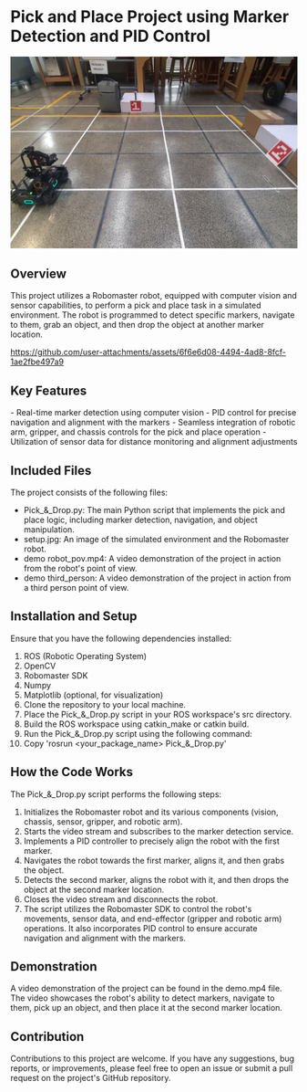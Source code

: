 <h1> Pick and Place Project using Marker Detection and PID Control </h1>

![setup](setup.jpg)

<h2> Overview </h2>
This project utilizes a Robomaster robot, equipped with computer vision and sensor capabilities, to perform a pick and place task in a simulated environment. The robot is programmed to detect specific markers, navigate to them, grab an object, and then drop the object at another marker location.


https://github.com/user-attachments/assets/6f6e6d08-4494-4ad8-8fcf-1ae2fbe497a9


<h2> Key Features </h2>
- Real-time marker detection using computer vision
- PID control for precise navigation and alignment with the markers
- Seamless integration of robotic arm, gripper, and chassis controls for the pick and place operation
- Utilization of sensor data for distance monitoring and alignment adjustments

<h2> Included Files </h2>
The project consists of the following files:

- Pick_&_Drop.py: The main Python script that implements the pick and place logic, including marker detection, navigation, and object manipulation.
- setup.jpg: An image of the simulated environment and the Robomaster robot.
- demo robot_pov.mp4: A video demonstration of the project in action from the robot's point of view.
- demo third_person: A video demonstration of the project in action from a third person point of view.

<h2> Installation and Setup </h2>
Ensure that you have the following dependencies installed:

1. ROS (Robotic Operating System)
2. OpenCV
3. Robomaster SDK
4. Numpy
5. Matplotlib (optional, for visualization)
6. Clone the repository to your local machine.
7. Place the Pick_&_Drop.py script in your ROS workspace's src directory.
8. Build the ROS workspace using catkin_make or catkin build.
9. Run the Pick_&_Drop.py script using the following command:
10. Copy
'rosrun <your_package_name> Pick_&_Drop.py'

<h2> How the Code Works </h2>
The Pick_&_Drop.py script performs the following steps:

1. Initializes the Robomaster robot and its various components (vision, chassis, sensor, gripper, and robotic arm).
2. Starts the video stream and subscribes to the marker detection service.
3. Implements a PID controller to precisely align the robot with the first marker.
4. Navigates the robot towards the first marker, aligns it, and then grabs the object.
5. Detects the second marker, aligns the robot with it, and then drops the object at the second marker location.
6. Closes the video stream and disconnects the robot.
7. The script utilizes the Robomaster SDK to control the robot's movements, sensor data, and end-effector (gripper and robotic arm) operations. It also incorporates PID control to ensure accurate navigation and alignment with the markers.

<h2> Demonstration </h2>
A video demonstration of the project can be found in the demo.mp4 file. The video showcases the robot's ability to detect markers, navigate to them, pick up an object, and then place it at the second marker location.

<h2> Contribution </h2>
Contributions to this project are welcome. If you have any suggestions, bug reports, or improvements, please feel free to open an issue or submit a pull request on the project's GitHub repository.
